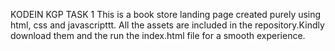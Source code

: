 KODEIN KGP TASK 1
This is a book store landing page created purely using html, css and javascripttt. All the assets are included in the repository.Kindly download them and the run the index.html file for a smooth experience.
